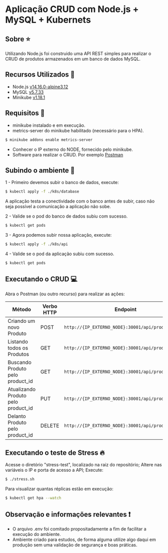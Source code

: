 # Aplicação CRUD com Node.js + MySQL + Kubernets

## Sobre :star:

Utilizando Node.js foi construido uma API REST simples para realizar o CRUD de produtos armazenados em um banco de dados MySQL.

## Recursos Utilizados :page_facing_up:

* Node.js [v14.16.0-alpine3.12](https://hub.docker.com/_/node)
* MySQL [v5.7.33](https://hub.docker.com/_/mysql)
* Minikube [v1.18.1](https://minikube.sigs.k8s.io/docs/start/)

## Requisitos :mag_right:

* minikube instalado e em execução.
* metrics-server do minikube habilitado (necessário para o HPA).
```sh
$ minikube addons enable metrics-server
```
* Conhecer o IP externo do NODE, fornecido pelo minikube.
* Software para realizar o CRUD. Por exemplo [Postman](https://www.getpostman.com/)

## Subindo o ambiente :rocket:

1 - Primeiro devemos subir o banco de dados, execute:
```bash
$ kubectl apply -f ./k8s/database 
```
A aplicação testa a conectividade com o banco antes de subir, caso não seja possível a comunicação a aplicação não sobe.

2 - Valide se o pod do banco de dados subiu com sucesso.
```bash
$ kubectl get pods
```
3 - Agora podemos subir nossa aplicação, execute:
```bash
$ kubectl apply -f ./k8s/api 
```
4 - Valide se o pod da aplicação subiu com sucesso.
```bash
$ kubectl get pods
```
## Executando o CRUD :computer:

Abra o Postman (ou outro recurso) para realizar as ações:

| Método | Verbo HTTP | Endpoint |
|---|---|---|
| Criando um novo Produto | POST | `http://{IP_EXTERNO_NODE}:30001/api/products` |
| Listando todos os Produtos | GET | `http://{IP_EXTERNO_NODE}:30001/api/products` |
| Buscando Produto pelo product_id | GET | `http://{IP_EXTERNO_NODE}:30001/api/products/{id}`|
| Atualizando Produto pelo product_id | PUT | `http://{IP_EXTERNO_NODE}:30001/api/products/{id}`|
| Delanto Produto pelo product_id | DELETE | `http://{IP_EXTERNO_NODE}:30001/api/products/{id}`|

## Executando o teste de Stress :fire:

Acesse o diretório "stress-test", localizado na raiz do repositório;
Altere nas variáveis o IP e porta de acesso a API;
Execute:
```bash
$ ./stress.sh
```
Para visualizar quantas réplicas estão em execução:
```bash
$ kubectl get hpa --watch
```

## Observação e informações relevantes :exclamation:

* O arquivo .env foi comitado propositadamente a fim de facilitar a execução do ambiente.
* Ambiente criado para estudos, de forma alguma utilize algo daqui em produção sem uma validação de segurança e boas práticas.
